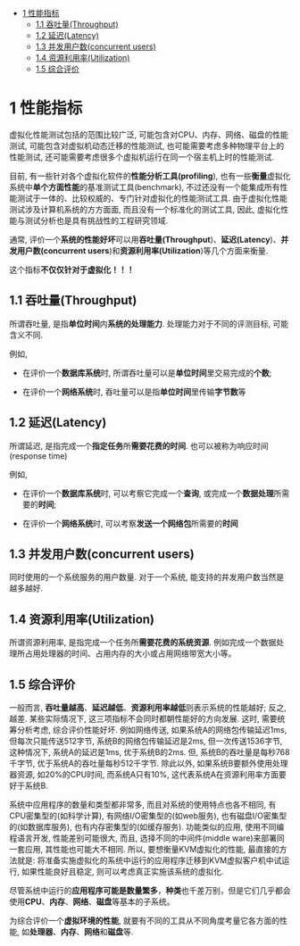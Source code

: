 
<!-- @import "[TOC]" {cmd="toc" depthFrom=1 depthTo=6 orderedList=false} -->

<!-- code_chunk_output -->

- [1 性能指标](#1-性能指标)
  - [1.1 吞吐量(Throughput)](#11-吞吐量throughput)
  - [1.2 延迟(Latency)](#12-延迟latency)
  - [1.3 并发用户数(concurrent users)](#13-并发用户数concurrent-users)
  - [1.4 资源利用率(Utilization)](#14-资源利用率utilization)
  - [1.5 综合评价](#15-综合评价)

<!-- /code_chunk_output -->

# 1 性能指标

虚拟化性能测试包括的范围比较广泛, 可能包含对CPU、内存、网络、磁盘的性能测试, 可能包含对虚拟机动态迁移的性能测试, 也可能需要考虑多种物理平台上的性能测试, 还可能需要考虑很多个虚拟机运行在同一个宿主机上时的性能测试. 

目前, 有一些针对各个虚拟化软件的**性能分析工具(profiling**), 也有一些**衡量**虚拟化系统中**单个方面性能**的基准测试工具(benchmark), 不过还没有一个能集成所有性能测试于一体的、比较权威的、专门针对虚拟化的性能测试工具. 由于虚拟化性能测试涉及计算机系统的方方面面, 而且没有一个标准化的测试工具, 因此, 虚拟化性能与测试分析也是具有挑战性的工程研究领域.

通常, 评价一个**系统的性能好坏**可以用**吞吐量(Throughput**)、**延迟(Latency**)、**并发用户数(concurrent users**)和**资源利用率(Utilization**)等几个方面来衡量.

这个指标**不仅仅针对于虚拟化！！！**

## 1.1 吞吐量(Throughput)

所谓吞吐量, 是指**单位时间**内**系统的处理能力**. 处理能力对于不同的评测目标, 可能含义不同. 

例如,

- 在评价一个**数据库系统**时, 所谓吞吐量可以是**单位时间**里交易完成的**个数**;

- 在评价一个**网络系统**时, 吞吐量可以是指**单位时间**里传输**字节数**等

## 1.2 延迟(Latency)

所谓延迟, 是指完成一个**指定任务**所**需要花费的时间**. 也可以被称为响应时间(response time)

例如,

- 在评价一个**数据库系统**时, 可以考察它完成一个**查询**, 或完成一个**数据处理**所需要的**时间**;

- 在评价一个**网络系统**时, 可以考察**发送一个网络包**所需要的**时间**

## 1.3 并发用户数(concurrent users)

同时使用的一个系统服务的用户数量. 对于一个系统, 能支持的并发用户数当然是越多越好.

## 1.4 资源利用率(Utilization)

所谓资源利用率, 是指完成一个任务所**需要花费的系统资源**. 例如完成一个数据处理所占用处理器的时间、占用内存的大小或占用网络带宽大小等。

## 1.5 综合评价

一般而言, **吞吐量越高**、**延迟越低**、**资源利用率越低**则表示系统的性能越好; 反之, 越差. 某些实际情况下, 这三项指标不会同时都朝性能好的方向发展. 这时, 需要统筹分析考虑, 综合评价性能好坏. 例如网络传送, 如果系统A的网络包传输延迟1ms, 但每次只能传送512字节, 系统B的网络包传输延迟是2ms, 但一次传送1536字节, 这种情况下, 系统A的延迟是1ms, 优于系统B的2ms. 但, 系统B的吞吐量是每秒768千字节, 优于系统A的吞吐量每秒512千字节. 除此以外, 如果系统B要额外使用处理器资源, 如20%的CPU时间, 而系统A只有10%, 这代表系统A在资源利用率方面要好于系统B.

系统中应用程序的数量和类型都非常多, 而且对系统的使用特点也各不相同, 有CPU密集型的(如科学计算), 有网络I/O密集型的(如web服务), 也有磁盘I/O密集型的(如数据库服务), 也有内存密集型的(如缓存服务). 功能类似的应用, 使用不同编程语言开发, 性能差别可能很大, 而且, 选择不同的中间件(middle ware)来部署同一套应用, 其性能也可能大不相同. 所以, 要想衡量KVM虚拟化的性能, 最直接的方法就是: 将准备实施虚拟化的系统中运行的应用程序迁移到KVM虚拟客户机中试运行, 如果性能良好且稳定, 则可以考虑真正实施该系统的虚拟化.

尽管系统中运行的**应用程序可能是数量繁多**，**种类**也千差万别，但是它们几乎都会使用**CPU**、**内存**、**网络**、**磁盘**等基本的子系统。

为综合评价一个**虚拟环境的性能**, 就要有不同的工具从不同角度考量它各方面的性能, 如**处理器**、**内存**、**网络**和**磁盘**等.